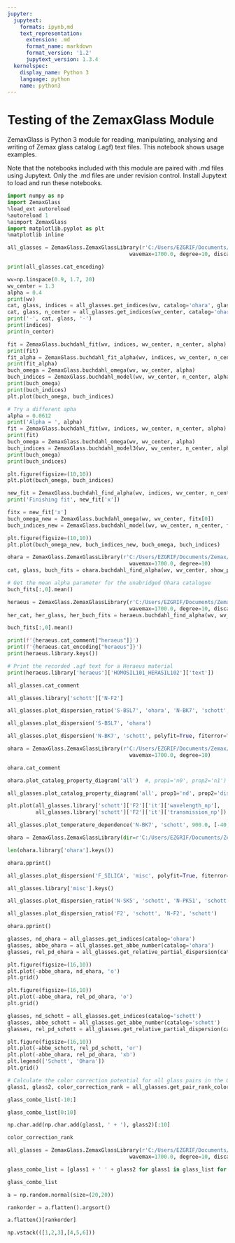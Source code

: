 ```yaml
---
jupyter:
  jupytext:
    formats: ipynb,md
    text_representation:
      extension: .md
      format_name: markdown
      format_version: '1.2'
      jupytext_version: 1.3.4
  kernelspec:
    display_name: Python 3
    language: python
    name: python3
---
```


# Testing of the ZemaxGlass Module
ZemaxGlass is Python 3 module for reading, manipulating, analysing and writing of Zemax glass catalog (.agf) text files. This notebook shows usage examples.

Note that the notebooks included with this module are paired with .md files using Jupytext. Only the .md files are under revision control. Install Jupytext to load and run these notebooks.

```python
import numpy as np
import ZemaxGlass
%load_ext autoreload
%autoreload 1
%aimport ZemaxGlass
import matplotlib.pyplot as plt
%matplotlib inline
```

```python
all_glasses = ZemaxGlass.ZemaxGlassLibrary(r'C:/Users/EZGRIF/Documents/Zemax/Glasscat/', wavemin=430.0, 
                                       wavemax=1700.0, degree=10, discard_off_band=True)
```

```python
print(all_glasses.cat_encoding)
```

```python
wv=np.linspace(0.9, 1.7, 20)
wv_center = 1.3
alpha = 0.4
print(wv)
cat, glass, indices = all_glasses.get_indices(wv, catalog='ohara', glass='S-BSL7')
cat, glass, n_center = all_glasses.get_indices(wv_center, catalog='ohara', glass='S-BSL7')
print('-', cat, glass, '-')
print(indices)
print(n_center)
```

```python
fit = ZemaxGlass.buchdahl_fit(wv, indices, wv_center, n_center, alpha)
print(fit)
fit_alpha = ZemaxGlass.buchdahl_fit_alpha(wv, indices, wv_center, n_center)
print(fit_alpha)
buch_omega = ZemaxGlass.buchdahl_omega(wv, wv_center, alpha)
buch_indices = ZemaxGlass.buchdahl_model(wv, wv_center, n_center, alpha, fit[0], fit[1], fit[2])
print(buch_omega)
print(buch_indices)
plt.plot(buch_omega, buch_indices)
```

```python
# Try a different apha
alpha = 0.0612
print('Alpha = ', alpha)
fit = ZemaxGlass.buchdahl_fit(wv, indices, wv_center, n_center, alpha)
print(fit)
buch_omega = ZemaxGlass.buchdahl_omega(wv, wv_center, alpha)
buch_indices = ZemaxGlass.buchdahl_model3(wv, wv_center, n_center, alpha, fit[0], fit[1], fit[2])
print(buch_omega)
print(buch_indices)
```

```python
plt.figure(figsize=(10,10))
plt.plot(buch_omega, buch_indices)

```

```python
new_fit = ZemaxGlass.buchdahl_find_alpha(wv, indices, wv_center, n_center, gtol=1.0e-7)
print('Finishing fit', new_fit['x'])

```

```python
fitx = new_fit['x']
buch_omega_new = ZemaxGlass.buchdahl_omega(wv, wv_center, fitx[0])
buch_indices_new = ZemaxGlass.buchdahl_model(wv, wv_center, n_center, fitx[0], fitx[1], fitx[2], fitx[3])
```

```python
plt.figure(figsize=(10,10))
plt.plot(buch_omega_new, buch_indices_new, buch_omega, buch_indices)
```

```python
ohara = ZemaxGlass.ZemaxGlassLibrary(r'C:/Users/EZGRIF/Documents/Zemax/Glasscat/', catalog='ohara', wavemin=430.0, 
                                       wavemax=1700.0, degree=10)
cat, glass, buch_fits = ohara.buchdahl_find_alpha(wv, wv_center, show_progress=True)
```

```python
# Get the mean alpha parameter for the unabridged Ohara catalogue
buch_fits[:,0].mean()
```

```python
heraeus = ZemaxGlass.ZemaxGlassLibrary(r'C:/Users/EZGRIF/Documents/Zemax/Glasscat/', catalog='heraeus', wavemin=430.0, 
                                       wavemax=1700.0, degree=10, discard_off_band=True)
her_cat, her_glass, her_buch_fits = heraeus.buchdahl_find_alpha(wv, wv_center, show_progress=True)
```

```python
buch_fits[:,0].mean()
```

```python
print(f'{heraeus.cat_comment["heraeus"]}')
print(f'{heraeus.cat_encoding["heraeus"]}')
print(heraeus.library.keys())
```

```python
# Print the recorded .agf text for a Heraeus material
print(heraeus.library['heraeus']['HOMOSIL101_HERASIL102']['text'])
```


```python
all_glasses.cat_comment
```

```python
all_glasses.library['schott']['N-F2']
```

```python
all_glasses.plot_dispersion_ratio('S-BSL7', 'ohara', 'N-BK7', 'schott', subtract_mean=True)
```

```python
all_glasses.plot_dispersion('S-BSL7', 'ohara')
```

```python
all_glasses.plot_dispersion('N-BK7', 'schott', polyfit=True, fiterror=True)
```

```python
ohara = ZemaxGlass.ZemaxGlassLibrary(r'C:/Users/EZGRIF/Documents/Zemax/Glasscat/', catalog='ohara', wavemin=430.0, 
                                       wavemax=1700.0, degree=10)
```

```python
ohara.cat_comment
```

```python
ohara.plot_catalog_property_diagram('all')  #, prop1='n0', prop2='n1')
```

```python
all_glasses.plot_catalog_property_diagram('all', prop1='nd', prop2='dispform')
```

```python
plt.plot(all_glasses.library['schott']['F2']['it']['wavelength_np'], 
         all_glasses.library['schott']['F2']['it']['transmission_np'])
```

```python
all_glasses.plot_temperature_dependence('N-BK7', 'schott', 900.0, [-40, 65])
```

```python
ohara = ZemaxGlass.ZemaxGlassLibrary(dir=r'C:/Users/EZGRIF/Documents/Zemax/Glasscat/', catalog='ohara', discard_off_band=True)
```

```python
len(ohara.library['ohara'].keys())
```

```python
ohara.pprint()
```

```python
all_glasses.plot_dispersion('F_SILICA', 'misc', polyfit=True, fiterror=True)
```

```python
all_glasses.library['misc'].keys()
```

```python
all_glasses.plot_dispersion_ratio('N-SK5', 'schott', 'N-PK51', 'schott')
```

```python
all_glasses.plot_dispersion_ratio('F2', 'schott', 'N-F2', 'schott')
```

```python
ohara.pprint()
```

```python
glasses, nd_ohara = all_glasses.get_indices(catalog='ohara')
glasses, abbe_ohara = all_glasses.get_abbe_number(catalog='ohara')
glasses, rel_pd_ohara = all_glasses.get_relative_partial_dispersion(catalog='ohara')
```

```python
plt.figure(figsize=(16,10))
plt.plot(-abbe_ohara, nd_ohara, 'o')
plt.grid()
```

```python
plt.figure(figsize=(16,10))
plt.plot(-abbe_ohara, rel_pd_ohara, 'o')
plt.grid()
```

```python
glasses, nd_schott = all_glasses.get_indices(catalog='schott')
glasses, abbe_schott = all_glasses.get_abbe_number(catalog='schott')
glasses, rel_pd_schott = all_glasses.get_relative_partial_dispersion(catalog='schott')
```

```python
plt.figure(figsize=(16,10))
plt.plot(-abbe_schott, rel_pd_schott, 'or')
plt.plot(-abbe_ohara, rel_pd_ohara, 'xb')
plt.legend(['Schott', 'Ohara'])
plt.grid()
```

```python
# Calculate the color correction potential for all glass pairs in the Ohara catalogue
glass1, glass2, color_correction_rank = all_glasses.get_pair_rank_color_correction(catalog='ohara')
```

```python
glass_combo_list[-10:]
```

```python
glass_combo_list[0:10]
```

```python
np.char.add(np.char.add(glass1, ' + '), glass2)[:10]
```

```python
color_correction_rank
```

```python
all_glasses = ZemaxGlass.ZemaxGlassLibrary(r'C:/Users/EZGRIF/Documents/Zemax/Glasscat/', wavemin=430.0, 
                                       wavemax=1700.0, degree=10, discard_off_band=True)
```

```python
glass_combo_list = [glass1 + ' ' + glass2 for glass1 in glass_list for glass2 in glass_list]
```

```python
glass_combo_list
```

```python
a = np.random.normal(size=(20,20))
```

```python
rankorder = a.flatten().argsort()
```

```python
a.flatten()[rankorder]
```

```python
np.vstack(([1,2,3],[4,5,6]))
```

```python

```
